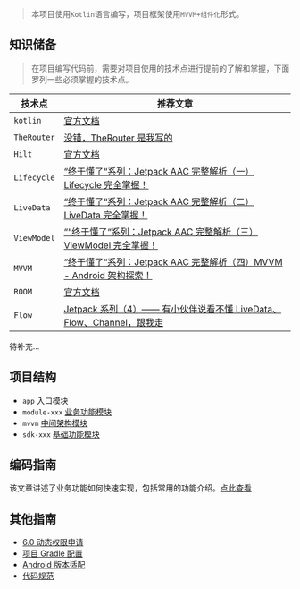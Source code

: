 > 本项目使用`Kotlin`语言编写，项目框架使用`MVVM+组件化`形式。

## 知识储备

> 在项目编写代码前，需要对项目使用的技术点进行提前的了解和掌握，下面罗列一些必须掌握的技术点。

| 技术点      | 推荐文章                                                                                                           |
| ----------- | ------------------------------------------------------------------------------------------------------------------ |
| `kotlin`    | [官方文档](https://developer.android.com/kotlin)                                                                   |
| `TheRouter` | [没错，TheRouter 是我写的](https://juejin.cn/post/7140153936295493668)                                             |
| `Hilt`      | [官方文档](https://developer.android.com/training/dependency-injection/hilt-android)                               |
| `Lifecycle` | [“终于懂了“系列：Jetpack AAC 完整解析（一）Lifecycle 完全掌握！](https://juejin.cn/post/6893870636733890574)       |
| `LiveData`  | [“终于懂了“系列：Jetpack AAC 完整解析（二）LiveData 完全掌握！](https://juejin.cn/post/6903143273737814029/)       |
| `ViewModel` | [““终于懂了“系列：Jetpack AAC 完整解析（三）ViewModel 完全掌握！](https://juejin.cn/post/6915012483421831175)      |
| `MVVM`      | [“终于懂了“系列：Jetpack AAC 完整解析（四）MVVM - Android 架构探索！](https://juejin.cn/post/6921321173661777933)  |
| `ROOM`      | [官方文档](https://developer.android.com/training/data-storage/room)                                               |
| `Flow`      | [Jetpack 系列（4）—— 有小伙伴说看不懂 LiveData、Flow、Channel，跟我走](https://juejin.cn/post/7077149853876224013) |

待补充...

## 项目结构

- `app` 入口模块
- `module-xxx` [业务功能模块](./module/业务模块指南.md)
- `mvvm` [中间架构模块](./module/架构模块指南.md)
- `sdk-xxx` [基础功能模块](./module/基础模块指南.md)

## 编码指南

该文章讲述了业务功能如何快速实现，包括常用的功能介绍。[点此查看](./代码编写指南.md)

## 其他指南

- [6.0 动态权限申请](./other/动态权限申请.md)
- [项目 Gradle 配置](./other/Gradle.md)
- [Android 版本适配](./other/版本适配.md)
- [代码规范](./other/代码规范.md)
